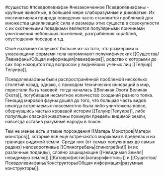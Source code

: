#существо #псевдолевиафан #незаконченное 
Псевдолевиафаны - крупные животные, в большей мере слаборазумные и диковатые. Их инстинктивная природа поведения часто становится проблемой для множества цивилизаций: сила и размеры этих существ в совокупности с их охотничьими повадками являются популярными причинами уничтожения небольших поселений, разграбления кораблей, опустошения посевов и т.д. 

Своё название получают больше из-за того, что размерами и ужасающими формами тела напоминают полумифических [[Существа/Левиафаны/Общая информация|левиафанов]], родство с которыми до сих пор находится под вопросом у виднейших учёных лиц [[Телуир|Телуира]]. 

Псевдолевиафаны были распространённой проблемой несколько столетий назад, однако, с приходом технических инноваций в мир, перестали быть таковой: тогда началась [[Великая Охота|Великая Охота]], погубившая несметное количество созданий разного толка. Геноцид мировой фауны дошёл до того, что большая часть видов некогда встречаемых повсеместно была либо уничтожена вовсе, обернувшись частью кровавой истории [[Телуир|Телуира]], либо популяции опасной животины покинули пределы видимой земли, навсегда оставив разумные народы в покое.

Тем не менее есть и такие порождения [[Матерь Монстров|Матери монстров]], которые всё ещё встречаются моряками в пределах и на границах видимой земли. Среди них (от самых популярных до самых редких) неповоротливые [[Спиногребень|спиногребни]] (и их различные подвиды), словно защищающие [[Невидимая Земля|невидимую землю]] [[Катаврофистис|катаврофистисы]] и [[Существа/Псевдолевиафаны/Конструкторы/Общая информация|разумные конструкторы]].